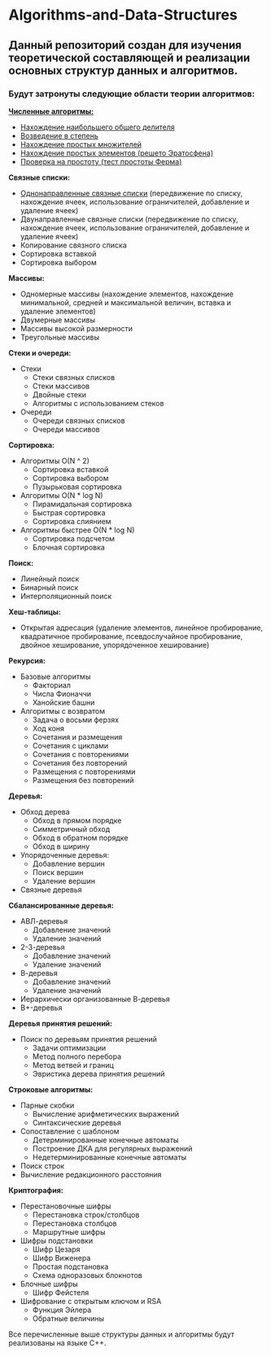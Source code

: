 # Algorithms-and-Data-Structures

## Данный репозиторий создан для изучения теоретической составляющей и реализации основных структур данных и алгоритмов.
### Будут затронуты следующие области теории алгоритмов:
**[Численные алгоритмы:](./numerical_algorithms)**
  * [Нахождение наибольшего общего делителя](./numerical_algorithms/gcd.cpp)
  * [Возведение в степень](./numerical_algorithms/exponentiation.cpp)
  * [Нахождение простых множителей](./numerical_algorithms/prime_factors_find.cpp)
  * [Нахождение простых элементов (решето Эратосфена)](./numerical_algorithms/sieve_of_eratosthenes.cpp)
  * [Проверка на простоту (тест простоты Ферма)](./numerical_algorithms/prime_check)
  
**Связные списки:**
  * [Однонаправленные связные списки](./linked_lists/unidirectional_list.cpp) (передвижение по списку, нахождение ячеек, использование ограничителей, добавление и удаление ячеек)
  * Двунаправленные связные списки (передвижение по списку, нахождение ячеек, использование ограничителей, добавление и удаление ячеек)
  * Копирование связного списка
  * Сортировка вставкой
  * Сортировка выбором
 
**Массивы:**
  * Одномерные массивы (нахождение элементов, нахождение минимальной, средней и максимальной величин, вставка и удаление элементов)
  * Двумерные массивы
  * Массивы высокой размерности
  * Треугольные массивы

**Стеки и очереди:**
  * Стеки
    * Стеки связных списков
    * Стеки массивов
    * Двойные стеки
    * Алгоритмы с использованием стеков
  * Очереди
    * Очереди связных списков
    * Очереди массивов
    
**Сортировка:**
  * Алгоритмы O(N ^ 2)
    * Сортировка вставкой
    * Сортировка выбором
    * Пузырьковая сортировка
  * Алгоритмы O(N * log N)
    * Пирамидальная сортировка
    * Быстрая сортировка
    * Сортировка слиянием
  * Алгоритмы быстрее O(N * log N)
    * Сортировка подсчетом
    * Блочная сортировка
    
**Поиск:**
  * Линейный поиск
  * Бинарный поиск
  * Интерполяционный поиск

**Хеш-таблицы:**
  * Открытая адресация (удаление элементов, линейное пробирование, квадратичное пробирование, псевдослучайное пробирование, двойное хеширование, упорядоченное хеширование)

**Рекурсия:**
  * Базовые алгоритмы
    * Факториал
    * Числа Фионаччи
    * Ханойские башни
  * Алгоритмы с возвратом
    * Задача о восьми ферзях
    * Ход коня
    * Сочетания и размещения
    * Сочетания с циклами
    * Сочетания с повторениями
    * Сочетания без повторений
    * Размещения с повторениями
    * Размещения без повторений
 
**Деревья:**
 * Обход дерева
    * Обход в прямом порядке
    * Симметричный обход
    * Обход в обратном порядке
    * Обход в ширину
 * Упорядоченные деревья:
    * Добавление вершин
    * Поиск вершин
    * Удаление вершин
 * Связные деревья
    
**Сбалансированные деревья:**
 * АВЛ-деревья
    * Добавление значений
    * Удаление значений
 * 2-3-деревья
    * Добавление значений
    * Удаление значений
 * В-деревья
    * Добавление значений
    * Удаление значений
 * Иерархически организованные В-деревья
 * В+-деревья
    
**Деревья принятия решений:**
 * Поиск по деревьям принятия решений
    * Задачи оптимизации
    * Метод полного перебора
    * Метод ветвей и границ
    * Эвристика дерева принятия решений
 
**Строковые алгоритмы:**
 * Парные скобки
    * Вычисление арифметических выражений
    * Синтаксические деревья
 * Сопоставление с шаблоном
    * Детерминированные конечные автоматы
    * Построение ДКА для регулярных выражений
    * Недетерминированные конечные автоматы
 * Поиск строк
 * Вычисление редакционного расстояния
 
**Криптография:**
 * Перестановочные шифры
    * Перестановка строк/столбцов
    * Перестановка столбцов
    * Маршрутные шифры
 * Шифры подстановки
    * Шифр Цезаря
    * Шифр Виженера
    * Простая подстановка
    * Схема одноразовых блокнотов
 * Блочные шифры
    * Шифр Фейстеля
 * Шифрование с открытым ключом и RSA
    * Функция Эйлера
    * Обратные величины
 
 Все перечисленные выше структуры данных и алгоритмы будут реализованы на языке C++.
    
